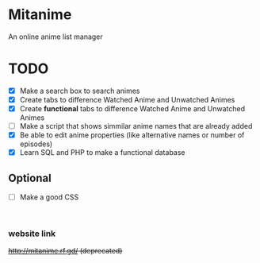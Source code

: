 # Mitanime
An online anime list manager

# TODO
- [x] Make a search box to search animes
- [x] Create tabs to difference Watched Anime and Unwatched Animes
- [x] Create **functional** tabs to difference Watched Anime and Unwatched Animes
- [ ] Make a script that shows simmilar anime names that are already added
- [x] Be able to edit anime properties (like alternative names or number of episodes)
- [x] Learn SQL and PHP to make a functional database

## Optional
- [ ] Make a good CSS

<br>

### website link
~~http://mitanime.rf.gd/ (deprecated)~~
